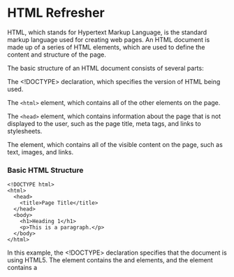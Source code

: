 # HTML Refresher
HTML, which stands for Hypertext Markup Language, is the standard markup language used for creating web pages. An HTML document is made up of a series of HTML elements, which are used to define the content and structure of the page.

The basic structure of an HTML document consists of several parts:

The <!DOCTYPE> declaration, which specifies the version of HTML being used.

The ```<html>``` element, which contains all of the other elements on the page.

The `<head>` element, which contains information about the page that is not displayed to the user, such as the page title, meta tags, and links to stylesheets.

The <body> element, which contains all of the visible content on the page, such as text, images, and links.


### Basic HTML Structure
```
<!DOCTYPE html>
<html>
  <head>
    <title>Page Title</title>
  </head>
  <body>
    <h1>Heading 1</h1>
    <p>This is a paragraph.</p>
  </body>
</html>

```
In this example, the <!DOCTYPE> declaration specifies that the document is using HTML5. The <html> element contains the <head> and <body> elements, and the <head> element contains a <title> element with the page title. The <body> element contains an <h1> element with the text "Heading 1" and a <p> element with the text "This is a paragraph."


### HTML Tags
HTML tags are the building blocks of an HTML document. They are used to define the structure and content of a web page. An HTML tag is surrounded by angle brackets (< and >), and usually comes in pairs - an opening tag and a closing tag - with the content to be enclosed in between.

For example, the <p> tag is used to define a paragraph of text, and the opening tag is <p> and the closing tag is </p>. Any text that comes between these two tags will be rendered as a paragraph on the web page.

HTML tags can also have attributes, which provide additional information about the tag. For example, the <img> tag is used to insert an image on the page, and it has attributes such as src to specify the URL of the image, alt to provide a description of the image, and width and height to specify the dimensions of the image.

Here are a few examples of common HTML tags:

- <h1> to <h6>: heading tags to define headings and subheadings.

- <p>: paragraph tag to define a paragraph of text.

- <a>: anchor tag to define a hyperlink to another web page or resource.

- <img>: image tag to insert an image on the page.

- <ul> and <li>: unordered list and list item tags to create bulleted lists.

- <ol> and <li>: ordered list and list item tags to create numbered lists.

- <div>: division tag to group together other HTML elements and apply styles to them.

- <span>: inline tag to apply styles to a small section of text.

There are many other HTML tags available that can be used to define a variety of content on a web page, such as tables, forms, and media players. By combining these tags in different ways, web developers can create complex and dynamic web pages with a rich user experience.


### HTML attributes

HTML attributes are additional pieces of information that can be added to an HTML tag. They provide extra information about the tag, and can be used to control the behavior or appearance of the element.

Attributes are added to an HTML tag using the attribute name and value in the opening tag. The syntax for an attribute is:

```
<tagname attribute="value">
```

For example, the <a> tag, which is used to create links to other pages or resources, has several attributes that can be used to control the behavior of the link, such as the href attribute to specify the destination URL, the target attribute to control where the link opens, and the title attribute to provide a tooltip for the link.

Here are a few examples of common HTML attributes:

- **class**: Used to specify one or more classes for an HTML element, which can be used to apply CSS styles.

- **id**: Used to give an HTML element a unique identifier, which can be used to target the element with JavaScript or CSS.

- **src**: Used to specify the source URL for an image or other media element.

- **href**: Used to specify the destination URL for a link.

- **title**: Used to provide additional information about an HTML element, such as a tooltip or description.

- **alt**: Used to provide alternative text for an image or other media element, which is displayed when the element cannot be rendered.

In addition to these common attributes, there are many others that can be used to control the behavior and appearance of HTML elements. By using attributes in combination with HTML tags and CSS styles, web developers can create complex and dynamic web pages with a rich user experience.


### HTML Elements

HTML elements are the basic building blocks of an HTML document. They define the structure and content of a web page and provide meaning to the various parts of the page. An HTML element consists of a starting tag, the content, and an ending tag. It may or may not have attributes.

The starting tag begins with the less-than symbol (<), followed by the name of the element, and ends with a greater-than symbol (>). The ending tag is similar to the starting tag, but it includes a forward slash (/) before the element name.

For example, the HTML element for a paragraph of text is defined using the <p> tag. The starting tag is <p> and the ending tag is </p>. Any text or other content that is enclosed between these tags is considered part of the paragraph.

HTML elements can also include attributes that provide additional information about the element, such as the href attribute for a hyperlink or the src attribute for an image. These attributes are included in the opening tag of the element and are used to provide further information about the element.

Some common HTML elements include:

<html>: the root element of an HTML document.

<head>: the container for metadata and other information about the web page.

<body>: the container for the content of the web page that is displayed in the browser.

<p>: defines a paragraph of text.

<a>: defines a hyperlink to another page or resource.

<img>: defines an image that is displayed on the page.

<ul> and <li>: defines an unordered list and its list items.

<ol> and <li>: defines an ordered list and its list items.

<div> and <span>: generic container elements used to group and apply styles to other elements.

By combining these and other HTML elements in various ways, web developers can create rich, dynamic web pages that are both functional and visually appealing.